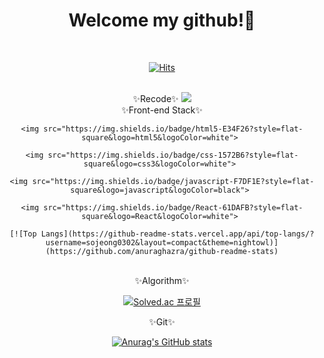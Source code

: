 <div align="center">
  
  # Welcome my github!👏
  
  </br>
  
  [![Hits](https://hits.seeyoufarm.com/api/count/incr/badge.svg?url=https%3A%2F%2Fgithub.com%2Fsojeong0302&count_bg=%23FAE3FF&title_bg=%23DCA1F2&icon=&icon_color=%23FFFFFF&title=hits&edge_flat=false)](https://github.com/sojeong0302)
  
  </br>
  
  <div direction="row">
    ✨Recode✨
    <a href="https://velog.io/@sojeong0302"><img src="https://img.shields.io/badge/Velog-11B48A?style=flat-square&logo=Vimeo&logoColor=white&link=https://velog.io/@sojeong0302"/></a>
    
  </div>
    
  <div direction="row">
    ✨Front-end Stack✨
    
    <img src="https://img.shields.io/badge/html5-E34F26?style=flat-square&logo=html5&logoColor=white"> 
    
    <img src="https://img.shields.io/badge/css-1572B6?style=flat-square&logo=css3&logoColor=white"> 
    
    <img src="https://img.shields.io/badge/javascript-F7DF1E?style=flat-square&logo=javascript&logoColor=black"> 
    
    <img src="https://img.shields.io/badge/React-61DAFB?style=flat-square&logo=React&logoColor=white"> 
    
    [![Top Langs](https://github-readme-stats.vercel.app/api/top-langs/?username=sojeong0302&layout=compact&theme=nightowl)](https://github.com/anuraghazra/github-readme-stats)
    
  </div>
  </br>
  
  <div direction="row">
  ✨Algorithm✨
  
  [![Solved.ac
  프로필](http://mazassumnida.wtf/api/v2/generate_badge?boj=uyio0302)](https://solved.ac/uyio0302)
  
  </div>
  
  <div direction="row">
  ✨Git✨ 
    
  [![Anurag's GitHub stats](https://github-readme-stats.vercel.app/api?username=sojeong0302&show_icons=true&theme=nightowl)](https://github.com/anuraghazra/github-readme-stats)
  </div>

</div>
